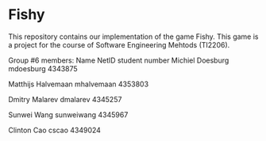 # Fishy

This repository contains our implementation of the game Fishy. This game is a project for the course of Software Engineering Mehtods (TI2206).

Group #6 members:
Name                   NetID          student number
Michiel Doesburg      mdoesburg       4343875 

Matthijs Halvemaan    mhalvemaan      4353803

Dmitry Malarev        dmalarev        4345257

Sunwei Wang           sunweiwang      4345967

Clinton Cao           cscao           4349024
